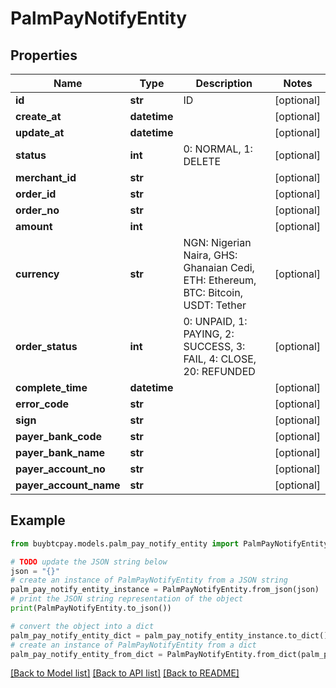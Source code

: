 # PalmPayNotifyEntity


## Properties

Name | Type | Description | Notes
------------ | ------------- | ------------- | -------------
**id** | **str** | ID | [optional] 
**create_at** | **datetime** |  | [optional] 
**update_at** | **datetime** |  | [optional] 
**status** | **int** | 0: NORMAL, 1: DELETE | [optional] 
**merchant_id** | **str** |  | [optional] 
**order_id** | **str** |  | [optional] 
**order_no** | **str** |  | [optional] 
**amount** | **int** |  | [optional] 
**currency** | **str** | NGN: Nigerian Naira, GHS: Ghanaian Cedi, ETH: Ethereum, BTC: Bitcoin, USDT: Tether | [optional] 
**order_status** | **int** | 0: UNPAID, 1: PAYING, 2: SUCCESS, 3: FAIL, 4: CLOSE, 20: REFUNDED | [optional] 
**complete_time** | **datetime** |  | [optional] 
**error_code** | **str** |  | [optional] 
**sign** | **str** |  | [optional] 
**payer_bank_code** | **str** |  | [optional] 
**payer_bank_name** | **str** |  | [optional] 
**payer_account_no** | **str** |  | [optional] 
**payer_account_name** | **str** |  | [optional] 

## Example

```python
from buybtcpay.models.palm_pay_notify_entity import PalmPayNotifyEntity

# TODO update the JSON string below
json = "{}"
# create an instance of PalmPayNotifyEntity from a JSON string
palm_pay_notify_entity_instance = PalmPayNotifyEntity.from_json(json)
# print the JSON string representation of the object
print(PalmPayNotifyEntity.to_json())

# convert the object into a dict
palm_pay_notify_entity_dict = palm_pay_notify_entity_instance.to_dict()
# create an instance of PalmPayNotifyEntity from a dict
palm_pay_notify_entity_from_dict = PalmPayNotifyEntity.from_dict(palm_pay_notify_entity_dict)
```
[[Back to Model list]](../README.md#documentation-for-models) [[Back to API list]](../README.md#documentation-for-api-endpoints) [[Back to README]](../README.md)


